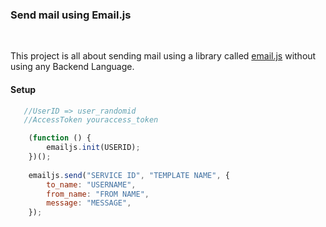 ### Send mail using Email.js
 </br>

This project is all about sending mail using a library called [email.js](https://emailjs.com) without using any Backend Language.

#### Setup
```Javascript
   //UserID => user_randomid
   //AccessToken youraccess_token

    (function () {
        emailjs.init(USERID);
    })();
    
    emailjs.send("SERVICE ID", "TEMPLATE NAME", {
        to_name: "USERNAME",
        from_name: "FROM NAME",
        message: "MESSAGE",
    });
```
